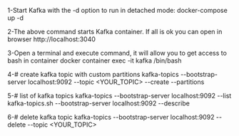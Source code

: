 1-Start Kafka with the -d option to run in detached mode:
docker-compose up -d

2-The above command starts Kafka container. If all is ok you can open in browser
http://localhost:3040

3-Open a terminal and execute command, it will allow you to get access to bash in container
docker container exec -it kafka /bin/bash

4-# create kafka topic with custom partitions
  kafka-topics --bootstrap-server localhost:9092 --topic <YOUR_TOPIC> --create --partitions <NUMBER>

5-# list of kafka topics
  kafka-topics --bootstrap-server localhost:9092 --list
  kafka-topics.sh --bootstrap-server localhost:9092 --describe

6-# delete kafka topic
  kafka-topics --bootstrap-server localhost:9092 --delete --topic <YOUR_TOPIC>
